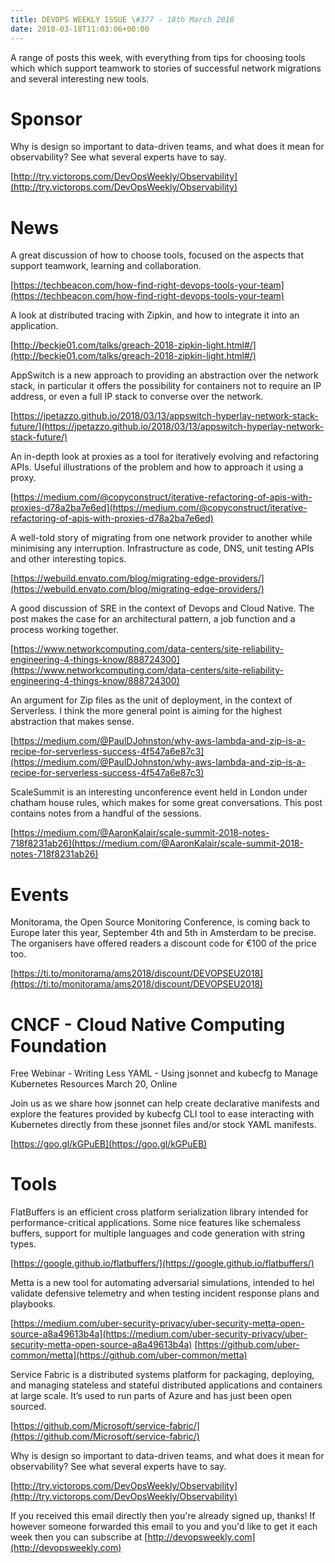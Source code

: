 ```yaml
---
title: DEVOPS WEEKLY ISSUE \#377 - 18th March 2018 
date: 2018-03-18T11:03:06+00:00
---
```


A range of posts this week, with everything from tips for choosing tools which which support teamwork to stories of successful network migrations and several interesting new tools.

Sponsor
======

Why is design so important to data-driven teams, and what does it mean for observability? See what several experts have to say.

[http://try.victorops.com/DevOpsWeekly/Observability](http://try.victorops.com/DevOpsWeekly/Observability)


News
====

A great discussion of how to choose tools, focused on the aspects that support teamwork, learning and collaboration.

[https://techbeacon.com/how-find-right-devops-tools-your-team](https://techbeacon.com/how-find-right-devops-tools-your-team)


A look at distributed tracing with Zipkin, and how to integrate it into an application.

[http://beckje01.com/talks/greach-2018-zipkin-light.html#/](http://beckje01.com/talks/greach-2018-zipkin-light.html#/)


AppSwitch is a new approach to providing an abstraction over the network stack, in particular it offers the possibility for containers not to require an IP address, or even a full IP stack to converse over the network.

[https://jpetazzo.github.io/2018/03/13/appswitch-hyperlay-network-stack-future/](https://jpetazzo.github.io/2018/03/13/appswitch-hyperlay-network-stack-future/)


An in-depth look at proxies as a tool for iteratively evolving and refactoring APIs. Useful illustrations of the problem and how to approach it using a proxy.

[https://medium.com/@copyconstruct/iterative-refactoring-of-apis-with-proxies-d78a2ba7e6ed](https://medium.com/@copyconstruct/iterative-refactoring-of-apis-with-proxies-d78a2ba7e6ed)


A well-told story of migrating from one network provider to another while minimising any interruption. Infrastructure as code, DNS, unit testing APIs and other interesting topics.

[https://webuild.envato.com/blog/migrating-edge-providers/](https://webuild.envato.com/blog/migrating-edge-providers/)


A good discussion of SRE in the context of Devops and Cloud Native. The post makes the case for an architectural pattern, a job function and a process working together.

[https://www.networkcomputing.com/data-centers/site-reliability-engineering-4-things-know/888724300](https://www.networkcomputing.com/data-centers/site-reliability-engineering-4-things-know/888724300)


An argument for Zip files as the unit of deployment, in the context of Serverless. I think the more general point is aiming for the highest abstraction that makes sense.

[https://medium.com/@PaulDJohnston/why-aws-lambda-and-zip-is-a-recipe-for-serverless-success-4f547a6e87c3](https://medium.com/@PaulDJohnston/why-aws-lambda-and-zip-is-a-recipe-for-serverless-success-4f547a6e87c3)


ScaleSummit is an interesting unconference event held in London under chatham house rules, which makes for some great conversations. This post contains notes from a handful of the sessions.

[https://medium.com/@AaronKalair/scale-summit-2018-notes-718f8231ab26](https://medium.com/@AaronKalair/scale-summit-2018-notes-718f8231ab26)


Events
======

Monitorama, the Open Source Monitoring Conference, is coming back to Europe later this year, September 4th and 5th in Amsterdam to be precise. The organisers have offered readers a discount code for €100 of the price too.

[https://ti.to/monitorama/ams2018/discount/DEVOPSEU2018](https://ti.to/monitorama/ams2018/discount/DEVOPSEU2018)


CNCF - Cloud Native Computing Foundation
====

Free Webinar - Writing Less YAML - Using jsonnet and kubecfg to Manage Kubernetes Resources
March 20, Online

Join us as we share how jsonnet can help create declarative manifests and explore the features provided by kubecfg CLI tool to ease interacting with Kubernetes directly from these jsonnet files and/or stock YAML manifests.

[https://goo.gl/kGPuEB](https://goo.gl/kGPuEB)


Tools
=====

FlatBuffers is an efficient cross platform serialization library intended for performance-critical applications. Some nice features like schemaless buffers, support for multiple languages and code generation with string types.

[https://google.github.io/flatbuffers/](https://google.github.io/flatbuffers/)


Metta is a new tool for automating adversarial simulations, intended to hel validate defensive telemetry and when testing incident response plans and playbooks.

[https://medium.com/uber-security-privacy/uber-security-metta-open-source-a8a49613b4a](https://medium.com/uber-security-privacy/uber-security-metta-open-source-a8a49613b4a)
[https://github.com/uber-common/metta](https://github.com/uber-common/metta)


Service Fabric is a distributed systems platform for packaging, deploying, and managing stateless and stateful distributed applications and containers at large scale. It’s used to run parts of Azure and has just been open sourced.

[https://github.com/Microsoft/service-fabric/](https://github.com/Microsoft/service-fabric/)



Why is design so important to data-driven teams, and what does it mean for observability? See what several experts have to say.

[http://try.victorops.com/DevOpsWeekly/Observability](http://try.victorops.com/DevOpsWeekly/Observability)



If you received this email directly then you're already signed up, thanks! If however someone forwarded this email to you and you'd like to get it each week then you can subscribe at [http://devopsweekly.com](http://devopsweekly.com)

